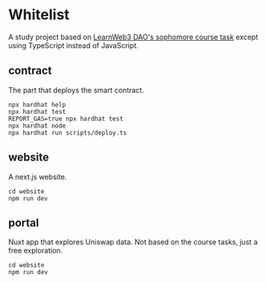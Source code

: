 # Whitelist

A study project based on [LearnWeb3 DAO's sophomore course task](https://learnweb3.io/courses) except using
TypeScript instead of JavaScript.

## contract

The part that deploys the smart contract.

```shell
npx hardhat help
npx hardhat test
REPORT_GAS=true npx hardhat test
npx hardhat node
npx hardhat run scripts/deploy.ts
```

## website

A next.js website.

```shell
cd website
npm run dev
```

## portal

Nuxt app that explores Uniswap data. Not based on the course tasks, just a free exploration.

```shell
cd website
npm run dev
```
